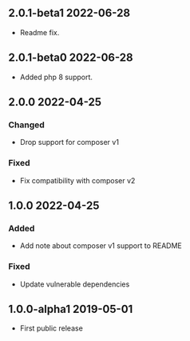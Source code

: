 ## 2.0.1-beta1 2022-06-28
- Readme fix.

## 2.0.1-beta0 2022-06-28
- Added php 8 support.

## 2.0.0 2022-04-25

### Changed

- Drop support for composer v1

### Fixed

- Fix compatibility with composer v2

## 1.0.0 2022-04-25

### Added

- Add note about composer v1 support to README

### Fixed

- Update vulnerable dependencies

## 1.0.0-alpha1 2019-05-01

  * First public release
